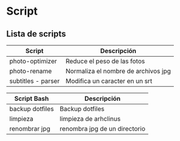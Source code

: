#  Script
## Lista de scripts

| Script | Descripción |
| ------ | ------ |
| photo-optimizer | Reduce el peso de las fotos |
| photo-rename | Normaliza el nombre de archivos jpg |
| subtitles - parser | Modifica un caracter en un srt|


| Script Bash | Descripción |
| ------ | ------ |
| backup dotfiles  | Backup dotfiles  |
| limpieza | limpieza de arhclinus |
| renombrar jpg | renombra jpg de un directorio |
